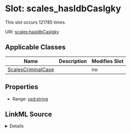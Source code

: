 

# Slot: scales_hasIdbCaslgky




This slot occurs 121785 times.


URI: [scales:hasIdbCaslgky](http://schemas.scales-okn.org/rdf/scales#hasIdbCaslgky)



<!-- no inheritance hierarchy -->





## Applicable Classes

| Name | Description | Modifies Slot |
| --- | --- | --- |
| [ScalesCriminalCase](../classes/ScalesCriminalCase.md) |  |  no  |







## Properties

* Range: [xsd:string](http://www.w3.org/2001/XMLSchema#string)







## LinkML Source

<details>

```yaml
name: scales_hasIdbCaslgky
from_schema: okns:scales-kg
rank: 1000
slot_uri: scales:hasIdbCaslgky
alias: scales_hasIdbCaslgky
domain_of:
- scales_CriminalCase
range: string

```
</details>